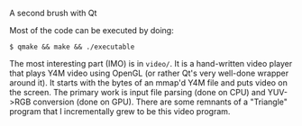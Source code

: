 A second brush with Qt

Most of the code can be executed by doing:
```
$ qmake && make && ./executable
```

The most interesting part (IMO) is in `video/`. It is a hand-written
video player that plays Y4M video using OpenGL (or rather Qt's very
well-done wrapper around it). It starts with the bytes of an mmap'd
Y4M file and puts video on the screen. The primary work is input file
parsing (done on CPU) and YUV->RGB conversion (done on GPU). There are
some remnants of a "Triangle" program that I incrementally grew to be
this video program.
